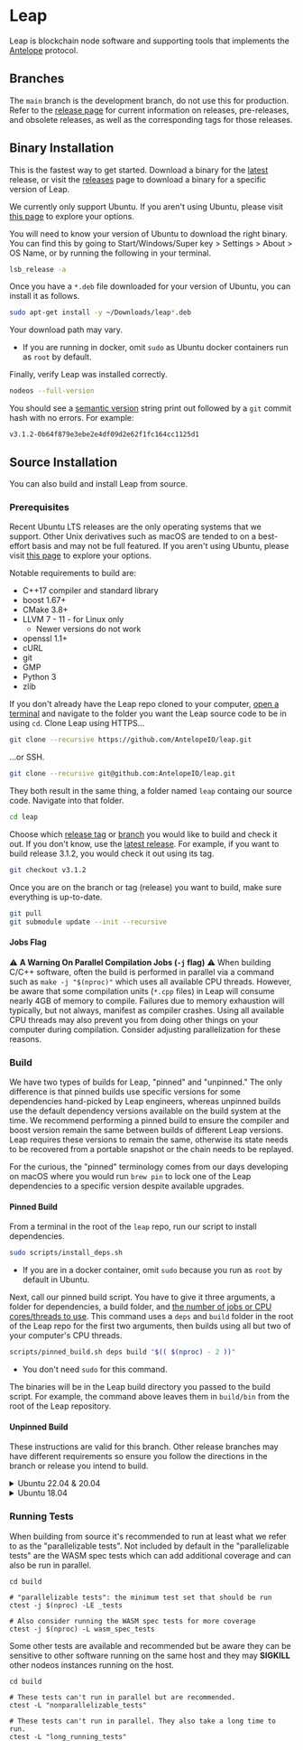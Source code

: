 # Leap

Leap is blockchain node software and supporting tools that implements the [Antelope](https://github.com/AntelopeIO) protocol.

## Branches
The `main` branch is the development branch, do not use this for production. Refer to the [release page](https://github.com/AntelopeIO/leap/releases) for current information on releases, pre-releases, and obsolete releases, as well as the corresponding tags for those releases.

## Binary Installation
This is the fastest way to get started. Download a binary for the [latest](https://github.com/AntelopeIO/leap/releases/latest) release, or visit the [releases](https://github.com/AntelopeIO/leap/releases) page to download a binary for a specific version of Leap.

We currently only support Ubuntu. If you aren't using Ubuntu, please visit [this page](./docs/00_install/01_build-from-source/00_build-unsupported-os.md) to explore your options.

You will need to know your version of Ubuntu to download the right binary. You can find this by going to Start/Windows/Super key > Settings > About > OS Name, or by running the following in your terminal.
```bash
lsb_release -a
```
Once you have a `*.deb` file downloaded for your version of Ubuntu, you can install it as follows.
```bash
sudo apt-get install -y ~/Downloads/leap*.deb
```
Your download path may vary.
- If you are running in docker, omit `sudo` as Ubuntu docker containers run as `root` by default.

Finally, verify Leap was installed correctly.
```bash
nodeos --full-version
```
You should see a [semantic version](https://semver.org) string print out followed by a `git` commit hash with no errors. For example:
```
v3.1.2-0b64f879e3ebe2e4df09d2e62f1fc164cc1125d1
```

## Source Installation
You can also build and install Leap from source.

### Prerequisites
Recent Ubuntu LTS releases are the only operating systems that we support. Other Unix derivatives such as macOS are tended to on a best-effort basis and may not be full featured. If you aren't using Ubuntu, please visit [this page](./docs/00_install/01_build-from-source/00_build-unsupported-os.md) to explore your options.

Notable requirements to build are:
- C++17 compiler and standard library
- boost 1.67+
- CMake 3.8+
- LLVM 7 - 11 - for Linux only
  - Newer versions do not work
- openssl 1.1+
- cURL
- git
- GMP
- Python 3
- zlib

If you don't already have the Leap repo cloned to your computer, [open a terminal](https://itsfoss.com/open-terminal-ubuntu) and navigate to the folder you want the Leap source code to be in using `cd`. Clone Leap using HTTPS...
```bash
git clone --recursive https://github.com/AntelopeIO/leap.git
```
...or SSH.
```bash
git clone --recursive git@github.com:AntelopeIO/leap.git
```
They both result in the same thing, a folder named `leap` containg our source code. Navigate into that folder.
```bash
cd leap
```
Choose which [release tag](https://github.com/AntelopeIO/leap/releases) or [branch](#branches) you would like to build and check it out. If you don't know, use the [latest release](https://github.com/AntelopeIO/leap/releases/latest). For example, if you want to build release 3.1.2, you would check it out using its tag.
```bash
git checkout v3.1.2
```

Once you are on the branch or tag (release) you want to build, make sure everything is up-to-date.
```bash
git pull
git submodule update --init --recursive
```

#### Jobs Flag
⚠️ **A Warning On Parallel Compilation Jobs (`-j` flag)** ⚠️
When building C/C++ software, often the build is performed in parallel via a command such as `make -j "$(nproc)"` which uses all available CPU threads. However, be aware that some compilation units (`*.cpp` files) in Leap will consume nearly 4GB of memory to compile. Failures due to memory exhaustion will typically, but not always, manifest as compiler crashes. Using all available CPU threads may also prevent you from doing other things on your computer during compilation. Consider adjusting parallelization for these reasons.

### Build
We have two types of builds for Leap, "pinned" and "unpinned." The only difference is that pinned builds use specific versions for some dependencies hand-picked by Leap engineers, whereas unpinned builds use the default dependency versions available on the build system at the time. We recommend performing a pinned build to ensure the compiler and boost version remain the same between builds of different Leap versions. Leap requires these versions to remain the same, otherwise its state needs to be recovered from a portable snapshot or the chain needs to be replayed.

For the curious, the "pinned" terminology comes from our days developing on macOS where you would run `brew pin` to lock one of the Leap dependencies to a specific version despite available upgrades.

#### Pinned Build
From a terminal in the root of the `leap` repo, run our script to install dependencies.
```bash
sudo scripts/install_deps.sh
```
- If you are in a docker container, omit `sudo` because you run as `root` by default in Ubuntu.

Next, call our pinned build script. You have to give it three arguments, a folder for dependencies, a build folder, and [the number of jobs or CPU cores/threads to use](#jobs-flag). This command uses a `deps` and `build` folder in the root of the Leap repo for the first two arguments, then builds using all but two of your computer's CPU threads.
```bash
scripts/pinned_build.sh deps build "$(( $(nproc) - 2 ))"
```
- You don't need `sudo` for this command.

The binaries will be in the Leap build directory you passed to the build script. For example, the command above leaves them in `build/bin` from the root of the Leap repository.

#### Unpinned Build
These instructions are valid for this branch. Other release branches may have different requirements so ensure you follow the directions in the branch or release you intend to build.

<details> <summary>Ubuntu 22.04 & 20.04</summary>

Install required dependencies: 
```bash
apt-get update && apt-get install   \
        build-essential             \
        cmake                       \
        curl                        \
        git                         \
        libboost-all-dev            \
        libgmp-dev                  \
        libssl-dev                  \
        llvm-11-dev
```
and perform the build:
```bash
mkdir -p build
cd build
cmake -DCMAKE_BUILD_TYPE=Release -DCMAKE_PREFIX_PATH=/usr/lib/llvm-11 ..
make -j $(nproc) package
```
</details>

<details> <summary>Ubuntu 18.04</summary>

Install required dependencies. You will need to build Boost from source on this distribution. 
```bash
apt-get update && apt-get install   \
        build-essential             \
        cmake                       \
        curl                        \
        g++-8                       \
        git                         \
        libgmp-dev                  \
        libssl-dev                  \
        llvm-7-dev                  \
        python3                     \
        zlib1g-dev
        
curl -L https://boostorg.jfrog.io/artifactory/main/release/1.79.0/source/boost_1_79_0.tar.bz2 | tar jx && \
   cd boost_1_79_0 &&                                                                                     \
   ./bootstrap.sh --prefix=$HOME/boost1.79 &&                                                             \
   ./b2 --with-iostreams --with-date_time --with-filesystem --with-system                                 \
        --with-program_options --with-chrono --with-test -j$(nproc) install &&                            \
   cd ..
```
and perform the build:
```bash
mkdir -p build
cd build
cmake -DCMAKE_C_COMPILER=gcc-8 -DCMAKE_CXX_COMPILER=g++-8 \
      -DCMAKE_PREFIX_PATH="$HOME/boost1.79;/usr/lib/llvm-7/"  -DCMAKE_BUILD_TYPE=Release .. \
make -j $(nproc) package
```
After building you may remove the `$HOME/boost1.79` directory, or you may keep it around until next time building the software.
</details>

### Running Tests

When building from source it's recommended to run at least what we refer to as the "parallelizable tests". Not included by default in the "parallelizable tests" are the WASM spec tests which can add additional coverage and can also be run in parallel.

```
cd build

# "parallelizable tests": the minimum test set that should be run
ctest -j $(nproc) -LE _tests

# Also consider running the WASM spec tests for more coverage
ctest -j $(nproc) -L wasm_spec_tests
```

Some other tests are available and recommended but be aware they can be sensitive to other software running on the same host and they may **SIGKILL** other nodeos instances running on the host.
```
cd build

# These tests can't run in parallel but are recommended.
ctest -L "nonparallelizable_tests"

# These tests can't run in parallel. They also take a long time to run.
ctest -L "long_running_tests"
```

